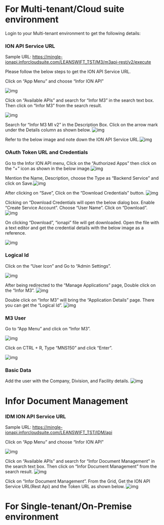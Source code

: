 
# **For Multi-tenant/Cloud suite environment**

Login to your Multi-tenant environment to get the following details:

### ION API Service URL

Sample URL: https://mingle-ionapi.inforcloudsuite.com/LEANSWIFT_TST/M3/m3api-rest/v2/execute

Please follow the below steps to get the ION API Service URL.

Click on “App Menu” and choose “Infor ION API”

![img](https://lh4.googleusercontent.com/oObGriih9z_qsqQa-lL5ySrv8ThuxfsTnFvh9m1s_DTkJo_VAYLHXGaESx5olKHAG9uCshxJNeGUMM-NMZniEX_hj_v-uWBxvnvv-IGRKNvq3tER2-p5mZy5nP_t0wwREWSwmPIo)

Click on “Available APIs” and search for “Infor M3” in the search text box. Then click on “Infor M3” from the search result.

![img](https://lh3.googleusercontent.com/O0oSrJ3HTlacLBc3K6QbHeD6dJozFRtcwtQ8MaI3jxzD2TYOJ5yEr1ufaPVOX-clw54IrkoJLF07lHsnWBSaRLZRJ6wra8lS5GH2vp8EUmaGJYC30lvMvypow9eMVBscXcwLSOzD)

Search for “Infor M3 MI v2” in the Description Box. Click on the arrow mark under the Details column as shown below.
![img](https://lh3.googleusercontent.com/__vHsoQopX6I51yd2fVFh8mTnEUrWc9EsM0azQvXIk5AlOB96LUc3TgZ_4of-eQU_im7PFYuAKNTsEHB016gTE1IVwPfCc-j-KkbEtRp9pLtiNFgLBGw6Tpsgu3V3Tppp50RPdRW)


Refer to the below image and note down the ION API Service URL.![img](https://lh4.googleusercontent.com/nFXhcfAu4_WBLVY9QMtcr8NABQ49LKDYnRm27m7eFkB8Isq_P7SVBDNQdYzWg9EDymOx3aiXNBzeWwamOb1mDMI11EVyBYEFmkAb4lXz8Q0PEh_cvuWXErDXgE0roFulI3r7J94I)

### OAuth Token URL and Credentials

Go to the Infor ION API menu, Click on the “Authorized Apps” then click on the “+” icon as shown in the below image.![img](https://lh4.googleusercontent.com/cQB40fpt2MnLqjdGOFHMwv263EGa8kQfNRTjv0WHPKSFGsn_Nr492VwOryY3sIhmJ3m6orZqAUc5hgkywJUxYwdagF_bUvvNQCtQUfWa9IofZ638VhHuBtW5x-uHUu-MV4lZ8ppw)


Mention the Name, Description, choose the Type as “Backend Service” and click on Save.![img](https://lh6.googleusercontent.com/cOPKxp8y_YAO5u_yk65uyMdAIRpYHw84KdjjdfEcKkvbxdKJaA6OU3OCEsbSh9mnM5Ge-oQSjWSL_7LBVAVXWt--zCwogoj7Uf5uiJEkmNrJUN2lTV9yKCUYirQLVWPi5D9Ed9Vl)

After clicking on “Save”, Click on the “Download Credentials” button.
![img](https://lh4.googleusercontent.com/mc9Sd9-y23qLBwqjCr6_AZqGr8Qbhzy0KT4vNNXSkirKZ4waP0xp9RlI666RP1VsmCkmoRGFTM50FvTlqlbQSDOSJ9ds-uC-q1jDqdCLERjKPD4IHh4vjNOGB-hbpcmjC6lsmP08)


Clicking on “Download Credentials will open the below dialog box.
		Enable “Create Service Account”.
		Choose “User Name”.
		Click on “Download”.
![img](https://lh4.googleusercontent.com/Blc6mJgOwPgo_Exbmo6ah4mrJ6pKz4_EdPGFaQVO3FSoNNJcef8DNsYPXiUDklVoXzju-8LQ3m0S9jGuMIClXXTHf-BEJL_ePhHpfgHCjOuS9EAyhRetyOly6GpVQmo86DTGK9Ap)


On clicking “Download”, “ionapi” file will get downloaded. Open the file with a text editor and get the credential details with the below image as a reference.

![img](https://lh4.googleusercontent.com/lYLI3vxvlbIYbFMtSKB2nCYUgkc4Lig77sSoupMxXaUWZGFXYFjy1foLorAfSG1P6sc41vjThoL8XTsN6q74kE83TeKbcThRb8aHLbkXdtJxIyyhx0pT6n0pdgH8l4ofRle__gkp)

### Logical Id

Click on the “User Icon” and Go to “Admin Settings”.

![img](https://lh3.googleusercontent.com/a98EXV5-Q_yFOmCmqFilIzT6L2RR69srSVM5tS8_UKEjANWAA_dPrtyZ_x5JbiRfsbr66Tm8pljs0VdHe4OV9snJ0u32OwaYQvMX06-eMjjX24ykH26aOTL6nX79edrQuotvOlqt)

After being redirected to the “Manage Applications” page, Double click on the “Infor M3”.
![img](https://lh3.googleusercontent.com/CvEbjwgzgkVolXxL_SK24qIPB4ojkcE5Hww-iDPgVO2g2QjsC0-Ql-tVWkWZv9pre1R4CdWGeJAJy465fa8CEidLCQDTmsiMEbVZWd7xbu__X57-Ybaze-RgmExQMSgN_mEgesk6)

Double click on “Infor M3” will bring the “Application Details” page. There you can get the “Logical Id”.
![img](https://lh5.googleusercontent.com/qEfGvdO6W-kzpRnnhrI7eMCPbr2snILQZ1gCWYzDkP-f78rEqtJOCqqEkcKyIeNFQlPJWBe8tbI0b1DKoPrmEAZEWacWh7iOW2fzMlNEHI8KGT04wsEH3KCpfHZoEWpJEK48bCJ1)

### M3 User

Go to “App Menu” and click on “Infor M3”.

![img](https://lh6.googleusercontent.com/Uix_Qv3HRWUHXgKLxrx4EEFI0mJzU3CLamg8plMfZM-cNX-b4jBum6ez_FwdPx897MQ1btGs5VBdEz-RR3r0afq9myeQweEDcMslw5xXPVNPmyFp1gBzqsGl0hTMGxRL2_xD6g5j)



Click on CTRL + R, Type “MNS150” and click “Enter”.

![img](https://lh4.googleusercontent.com/V6l4IGymO_pgiRG4xggU9sgPpCjLsjIkZ9BDYYhzCuppb3mrDDw-w9qM_4CqPAMB0vtYtRNM7p2lU9U0Vfdkn_ASERSGMfk94f-hfwEd529ygLyTCtiRLSIcIM9NcUQaWA36HeEm)

### Basic Data

Add the user with the Company, Division, and Facility details.
![img](https://lh3.googleusercontent.com/XoO5rCuT23yMHbcpYihiVMJh1bi0XhpJm2oH0M-z2uNJL3Z8nnIMRcN7HSmm1PqUWc5rqIHtvb-av4OXJSYSrAB6utynPwDKM0mFtn30Fr2PCivXW3xH7Rb7h2bClf4mYE6_Y_Cn)



# **Infor Document Management**

### IDM ION API Service URL

Sample URL: https://mingle-ionapi.inforcloudsuite.com/LEANSWIFT_TST/IDM/api

Click on “App Menu” and choose “Infor ION API”

![img](https://lh4.googleusercontent.com/oObGriih9z_qsqQa-lL5ySrv8ThuxfsTnFvh9m1s_DTkJo_VAYLHXGaESx5olKHAG9uCshxJNeGUMM-NMZniEX_hj_v-uWBxvnvv-IGRKNvq3tER2-p5mZy5nP_t0wwREWSwmPIo)



Click on “Available APIs” and search for “Infor Document Management” in the search text box. Then click on “Infor Document Management” from the search result.
![img](https://lh5.googleusercontent.com/TubdaZMByahs4j8Nn9OXd-w9alPVT2mzDD1pF0mRdwAE7aYNsMlK__ElZyOHHCW16yIrI0NjNEynzkXAeWTOPtIiy6vhxrt57U4rSbhgiV0So5VOlU4VFeB9jebRGLSbGq0fEvBW)



Click on “Infor Document Management”. From the Grid, Get the ION API Service URL(Rest Api) and the Token URL as shown below.
![img](https://lh3.googleusercontent.com/TBknKJnpsCSfDSNGz8pLNbkW9YT6EMam-k1Vmc3IynHHh5ROKYIJnXwSymR9zJGmU_7QLsCHr34nQ2Rf98dtef4yh3UHb3GtiJ5kosiYgw81Q0Q7tDGqXzHXui-JnLIH3s_xLdHn)



# **For Single-tenant/On-Premise environment**
